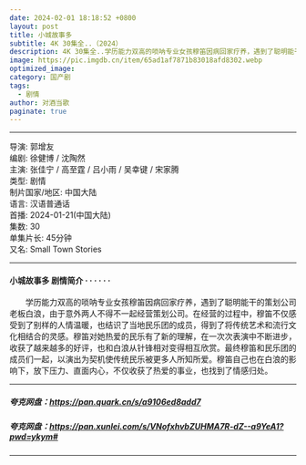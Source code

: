 ```yaml
---
date: 2024-02-01 18:18:52 +0800
layout: post
title: 小城故事多
subtitle: 4K 30集全..（2024）
description: 4K 30集全..学历能力双高的唢呐专业女孩穆笛因病回家疗养，遇到了聪明能干的策划公司老板白浪，由于意外两人不得不一起经营策划公司。在经营的过程中，穆笛不仅感受到了别样的人情温暖...
image: https://pic.imgdb.cn/item/65ad1af7871b83018afd8302.webp
optimized_image: 
category: 国产剧
tags:
  - 剧情
author: 对酒当歌
paginate: true
---
```


---

导演: 郭增友  
编剧: 徐健博 / 沈陶然  
主演: 张佳宁 / 高至霆 / 吕小雨 / 吴幸键 / 宋家腾  
类型: 剧情  
制片国家/地区: 中国大陆  
语言: 汉语普通话  
首播: 2024-01-21(中国大陆)  
集数: 30  
单集片长: 45分钟  
又名: Small Town Stories  

---

#### 小城故事多 剧情简介 · · · · · ·

　　学历能力双高的唢呐专业女孩穆笛因病回家疗养，遇到了聪明能干的策划公司老板白浪，由于意外两人不得不一起经营策划公司。在经营的过程中，穆笛不仅感受到了别样的人情温暖，也结识了当地民乐团的成员，得到了将传统艺术和流行文化相结合的灵感。穆笛对她热爱的民乐有了新的理解，在一次次表演中不断进步，收获了越来越多的好评，也和白浪从针锋相对变得相互欣赏。最终穆笛和民乐团的成员们一起，以演出为契机使传统民乐被更多人所知所爱。穆笛自己也在白浪的影响下，放下压力、直面内心，不仅收获了热爱的事业，也找到了情感归处。

---

##### 夸克网盘：<https://pan.quark.cn/s/a9106ed8add7>

##### 夸克网盘：<https://pan.xunlei.com/s/VNofxhvbZUHMA7R-dZ--a9YeA1?pwd=ykym#>

---
